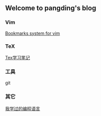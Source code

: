## Welcome to pangding's blog

### Vim
[Bookmarks system for vim](https://github.com/Joe-C-Ding/joe-c-ding.github.io/issues/1)

### TeX
[Tex学习笔记](https://github.com/Joe-C-Ding/joe-c-ding.github.io/issues/3)

### 工具
git

### 其它
[我学过的编程语言](https://github.com/Joe-C-Ding/joe-c-ding.github.io/issues/2)
